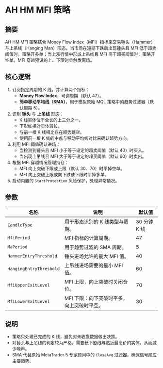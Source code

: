 # AH HM MFI 策略

## 摘要

AH HM MFI 策略结合 Money Flow Index（MFI）指标来交易锤头（Hammer）与上吊线（Hanging Man）形态。当市场在短期下跌后出现锤头且 MFI 低于超卖阈值时，策略开多单；当上涨行情中形成上吊线且 MFI 高于超买阈值时，策略开空单。MFI 穿越预设的上、下限时会触发离场。

## 核心逻辑

1. 订阅指定周期的 K 线，并计算两个指标：
   - **Money Flow Index**，可调周期（默认 47）。
   - **简单移动平均线（SMA）**，用于模拟原始 MQL 策略中的趋势过滤器（默认周期 5）。
2. 识别 **锤头** 与 **上吊线** 形态：
   - K 线实体位于全长的上三分之一。
   - 下影线相对实体较长。
   - 与前一根 K 线相比存在顺势跳空。
   - 使用前一根 K 线的中点与移动平均线对比来确认趋势方向。
3. 利用 MFI 阈值确认进场：
   - 当检测到锤头且 MFI 小于等于设定的超卖阈值（默认 40）时买入。
   - 当出现上吊线且 MFI 大于等于设定的超买阈值（默认 60）时卖出。
4. 根据 MFI 穿越情况管理持仓：
   - MFI 向上突破下限或上限（默认 30、70）时平掉空单。
   - MFI 向上突破上限或向下跌破下限时平掉多单。
5. 启动内置的 `StartProtection` 风险保护，处理异常情况。

## 参数

| 名称 | 说明 | 默认值 |
| --- | --- | --- |
| `CandleType` | 用于形态识别的 K 线类型与周期。 | 30 分钟 K 线 |
| `MfiPeriod` | MFI 指标的计算周期。 | 47 |
| `MaPeriod` | 用于趋势过滤的 SMA 周期。 | 5 |
| `HammerEntryThreshold` | 锤头进场允许的最大 MFI 值。 | 40 |
| `HangingEntryThreshold` | 上吊线进场需要的最小 MFI 值。 | 60 |
| `MfiUpperExitLevel` | MFI 上限，向上突破时关闭仓位。 | 70 |
| `MfiLowerExitLevel` | MFI 下限：向下突破时平多，向上突破时平空。 | 30 |

## 说明

- 策略只处理已完成的 K 线，避免对未收盘数据做出决策。
- 对锤头与上吊线的判定较为严格，需要长下影线与贴近最高价的实体，从而减少噪声。
- SMA 代替原始 MetaTrader 5 专家顾问中的 `CloseAvg` 过滤器，确保信号顺应主要趋势。
